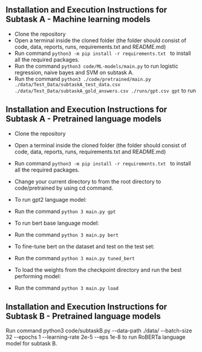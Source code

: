 ## Installation and Execution Instructions for Subtask A - Machine learning models
- Clone the repository
- Open a terminal inside the cloned folder (the folder should consist of code, data, reports, runs, requirements.txt and README.md)
- Run command ```python3 -m pip install -r requirements.txt ``` to install all the required packages.
- Run the command ```python3 code/ML-models/main.py``` to run logistic regression, naive bayes and SVM on subtask A.
- Run the command ```python3 ./code/pretrained/main.py ./data/Test_Data/subtaskA_test_data.csv ./data/Test_Data/subtaskA_gold_answers.csv ./runs/gpt.csv gpt``` to run 

## Installation and Execution Instructions for Subtask A - Pretrained language models
- Clone the repository
- Open a terminal inside the cloned folder (the folder should consist of code, data, reports, runs, requirements.txt and README.md)
- Run command ```python3 -m pip install -r requirements.txt ``` to install all the required packages.
- Change your current directory to from the root directory to code/pretrained by using cd command.

- To run gpt2 language model:

- Run the command ``` python 3 main.py gpt ``` 

- To run bert base language model:
- Run the command ``` python 3 main.py bert ``` 

- To fine-tune bert on the dataset and test on the test set:
- Run the command ``` python 3 main.py tuned_bert ``` 

- To load the weights from the checkpoint directory and run the best performing model:
- Run the command ``` python 3 main.py load ``` 

## Installation and Execution Instructions for Subtask B - Pretrained language models

Run command python3 code/subtaskB.py --data-path ./data/ --batch-size 32 --epochs 1 --learning-rate 2e-5 --eps 1e-8 to run RoBERTa language model for subtask B.
